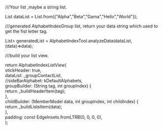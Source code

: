 <p>///Your list ,maybe a string list.</p>

<p>List<String> dataList = List.from({"Alpha","Beta","Gama","Hello","World"});</p>

<p>///generated AlphabetIndexGroup list, return your data string which used to get the fist letter tag.</p>

<p>List<AlphabetIndexGroup<String>> generatedList = AlphabetIndexTool.analyzeData(dataList,(data)=>data);</p>

<p>///build your list view.</p>

<p>return AlphabetIndexListView(<br />
 stickHeader: true,<br />
 dataList: _groupContactList,<br />
 //sideBarAlphabet: kDefaultAlphabets,<br />
 groupBuilder: (String tag, int groupIndex) {<br />
 return _buildHeaderItem(tag);<br />
 },<br />
 childBuilder: (MemberModel data, int groupIndex, int childIndex) {<br />
 return _buildListsItem(data);<br />
 },<br />
 padding: const EdgeInsets.fromLTRB(0, 0, 0, 0),<br />
);</p>

<p>
</p>
